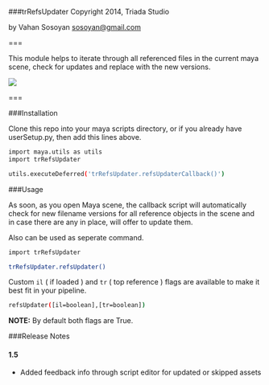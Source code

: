 ###trRefsUpdater
Copyright 2014, Triada Studio

by Vahan Sosoyan sosoyan@gmail.com

===

This module helps to iterate through all referenced files in the current maya scene, check for updates and replace with the new versions.

![](https://dl.dropboxusercontent.com/u/11663164/shared/trRefsUpdater_Demo.gif)

===

###Installation

Clone this repo into your maya scripts directory, or if you already have userSetup.py, then add this lines above.

```bash
import maya.utils as utils
import trRefsUpdater

utils.executeDeferred('trRefsUpdater.refsUpdaterCallback()')
```

###Usage

As soon, as you open Maya scene, the callback script will automatically check for new filename versions for all  reference objects in the scene and in case there are any in place, will offer to update them.

Also can be used as seperate command.

```bash
import trRefsUpdater

trRefsUpdater.refsUpdater()
```
Custom `il` ( if loaded ) and `tr` ( top reference ) flags are available to make it best fit in your pipeline.

```bash
refsUpdater([il=boolean],[tr=boolean])
```

**NOTE:** By default both flags are True.

###Release Notes

#### 1.5

- Added feedback info through script editor for updated or skipped assets
####
